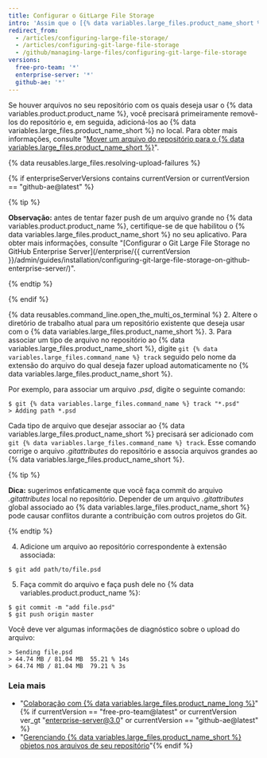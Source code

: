 ```yaml
---
title: Configurar o GitLarge File Storage
intro: 'Assim que o [{% data variables.large_files.product_name_short %} estiver instalado](/articles/installing-git-large-file-storage/), você precisará associá-lo a um arquivo grande no seu repositório.'
redirect_from:
  - /articles/configuring-large-file-storage/
  - /articles/configuring-git-large-file-storage
  - /github/managing-large-files/configuring-git-large-file-storage
versions:
  free-pro-team: '*'
  enterprise-server: '*'
  github-ae: '*'
---
```

Se houver arquivos no seu repositório com os quais deseja usar o {% data variables.product.product_name %}, você precisará primeiramente removê-los do repositório e, em seguida, adicioná-los ao {% data variables.large_files.product_name_short %} no local. Para obter mais informações, consulte "[Mover um arquivo do repositório para o {% data variables.large_files.product_name_short %}](/articles/moving-a-file-in-your-repository-to-git-large-file-storage)".

{% data reusables.large_files.resolving-upload-failures %}

{% if enterpriseServerVersions contains currentVersion or currentVersion == "github-ae@latest" %}

{% tip %}

**Observação:** antes de tentar fazer push de um arquivo grande no {% data variables.product.product_name %}, certifique-se de que habilitou o {% data variables.large_files.product_name_short %} no seu aplicativo. Para obter mais informações, consulte "[Configurar o Git Large File Storage no GitHub Enterprise Server](/enterprise/{{ currentVersion }}/admin/guides/installation/configuring-git-large-file-storage-on-github-enterprise-server/)".

{% endtip %}

{% endif %}

{% data reusables.command_line.open_the_multi_os_terminal %}
2. Altere o diretório de trabalho atual para um repositório existente que deseja usar com o {% data variables.large_files.product_name_short %}.
3. Para associar um tipo de arquivo no repositório ao {% data variables.large_files.product_name_short %}, digite `git {% data variables.large_files.command_name %} track` seguido pelo nome da extensão do arquivo do qual deseja fazer upload automaticamente no {% data variables.large_files.product_name_short %}.

  Por exemplo, para associar um arquivo _.psd_, digite o seguinte comando:
  ```shell
  $ git {% data variables.large_files.command_name %} track "*.psd"
  > Adding path *.psd
  ```
  Cada tipo de arquivo que desejar associar ao {% data variables.large_files.product_name_short %} precisará ser adicionado com `git {% data variables.large_files.command_name %} track`. Esse comando corrige o arquivo *.gitattributes* do repositório e associa arquivos grandes ao {% data variables.large_files.product_name_short %}.

  {% tip %}

  **Dica:** sugerimos enfaticamente que você faça commit do arquivo *.gitattributes* local no repositório. Depender de um arquivo *.gitattributes* global associado ao {% data variables.large_files.product_name_short %} pode causar conflitos durante a contribuição com outros projetos do Git.

  {% endtip %}

4. Adicione um arquivo ao repositório correspondente à extensão associada:
  ```shell
  $ git add path/to/file.psd
  ```
5. Faça commit do arquivo e faça push dele no {% data variables.product.product_name %}:
  ```shell
  $ git commit -m "add file.psd"
  $ git push origin master
  ```
  Você deve ver algumas informações de diagnóstico sobre o upload do arquivo:
  ```shell
  > Sending file.psd
  > 44.74 MB / 81.04 MB  55.21 % 14s
  > 64.74 MB / 81.04 MB  79.21 % 3s
  ```

### Leia mais

- "[Colaboração com {% data variables.large_files.product_name_long %}](/articles/collaboration-with-git-large-file-storage/)"{% if currentVersion == "free-pro-team@latest" or currentVersion ver_gt "enterprise-server@3.0" or currentVersion == "github-ae@latest" %}
- "[Gerenciando {% data variables.large_files.product_name_short %} objetos nos arquivos de seu repositório](/github/administering-a-repository/managing-git-lfs-objects-in-archives-of-your-repository)"{% endif %}
